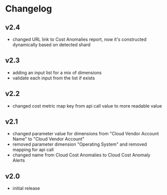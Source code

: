 # Changelog

## v2.4

- changed URL link to Cost Anomalies report, now it's constructed dynamically based on detected shard

## v2.3

- adding an input list for a mix of dimensions
- validate each input from the list if exists

## v2.2

- changed cost metric map key from api call value to more readable value

## v2.1

- changed parameter value for dimensions from "Cloud Vendor Account Name" to "Cloud Vendor Account"
- removed parameter dimension "Operating System" and removed mapping for api call
- changed name from Cloud Cost Anomalies to Cloud Cost Anomaly Alerts

## v2.0

- initial release
